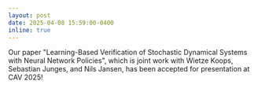 ```yaml
---
layout: post
date: 2025-04-08 15:59:00-0400
inline: true
---
```


Our paper "Learning-Based Verification of Stochastic Dynamical Systems with Neural Network Policies", which is joint work with Wietze Koops, Sebastian Junges, and Nils Jansen, has been accepted for presentation at CAV 2025!